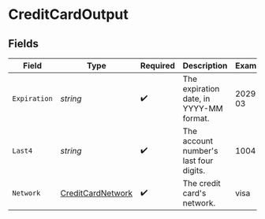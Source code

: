 # CreditCardOutput


## Fields

| Field                                                         | Type                                                          | Required                                                      | Description                                                   | Example                                                       |
| ------------------------------------------------------------- | ------------------------------------------------------------- | ------------------------------------------------------------- | ------------------------------------------------------------- | ------------------------------------------------------------- |
| `Expiration`                                                  | *string*                                                      | :heavy_check_mark:                                            | The expiration date, in YYYY-MM format.                       | 2029-03                                                       |
| `Last4`                                                       | *string*                                                      | :heavy_check_mark:                                            | The account number's last four digits.                        | 1004                                                          |
| `Network`                                                     | [CreditCardNetwork](../../models/shared/creditcardnetwork.md) | :heavy_check_mark:                                            | The credit card's network.                                    | visa                                                          |